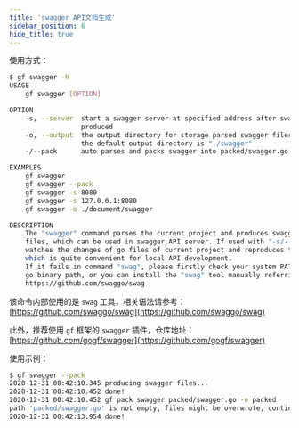 ```yaml
---
title: 'swagger API文档生成'
sidebar_position: 6
hide_title: true
---
```


使用方式：

```bash
$ gf swagger -h
USAGE
    gf swagger [OPTION]

OPTION
    -s, --server  start a swagger server at specified address after swagger files
                  produced
    -o, --output  the output directory for storage parsed swagger files,
                  the default output directory is "./swagger"
    -/--pack      auto parses and packs swagger into packed/swagger.go.

EXAMPLES
    gf swagger
    gf swagger --pack
    gf swagger -s 8080
    gf swagger -s 127.0.0.1:8080
    gf swagger -o ./document/swagger

DESCRIPTION
    The "swagger" command parses the current project and produces swagger API description
    files, which can be used in swagger API server. If used with "-s/--server" option, it
    watches the changes of go files of current project and reproduces the swagger files,
    which is quite convenient for local API development.
    If it fails in command "swag", please firstly check your system PATH whether containing
    go binary path, or you can install the "swag" tool manually referring to:
    https://github.com/swaggo/swag
```

该命令内部使用的是 `swag` 工具，相关语法请参考： [https://github.com/swaggo/swag](https://github.com/swaggo/swag)

此外，推荐使用 `gf` 框架的 `swagger` 插件，仓库地址： [https://github.com/gogf/swagger](https://github.com/gogf/swagger)

使用示例：

```bash
$ gf swagger --pack
2020-12-31 00:42:10.345 producing swagger files...
2020-12-31 00:42:10.452 done!
2020-12-31 00:42:10.452 gf pack swagger packed/swagger.go -n packed
path 'packed/swagger.go' is not empty, files might be overwrote, continue? [y/n]: y
2020-12-31 00:42:13.954 done!
```